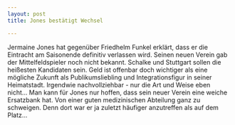 ```yaml
---
layout: post
title: Jones bestätigt Wechsel

---
```


Jermaine Jones hat gegenüber Friedhelm Funkel erklärt, dass er die Eintracht am Saisonende definitiv verlassen wird. Seinen neuen Verein gab der Mittelfeldspieler noch nicht bekannt. Schalke und Stuttgart sollen die heißesten Kandidaten sein. Geld ist offenbar doch wichtiger als eine mögliche Zukunft als Publikumsliebling und Integrationsfigur in seiner Heimatstadt. Irgendwie nachvollziehbar - nur die Art und Weise eben nicht... Man kann für Jones nur hoffen, dass sein neuer Verein eine weiche Ersatzbank hat. Von einer guten medizinischen Abteilung ganz zu schweigen. Denn dort war er ja zuletzt häufiger anzutreffen als auf dem Platz...


